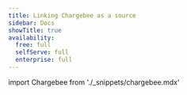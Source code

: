 ```yaml
---
title: Linking Chargebee as a source
sidebar: Docs
showTitle: true
availability:
  free: full
  selfServe: full
  enterprise: full
---
```


import Chargebee from './_snippets/chargebee.mdx'

<Chargebee />